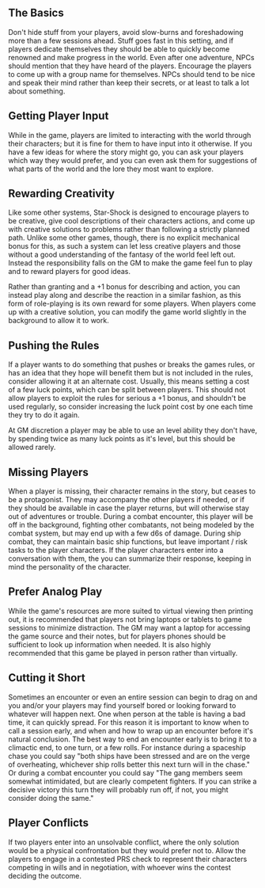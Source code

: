 ## The Basics
Don't hide stuff from your players, avoid slow-burns and foreshadowing more than a few sessions ahead. Stuff goes fast in this setting, and if players dedicate themselves they should be able to quickly become renowned and make progress in the world. Even after one adventure, NPCs should mention that they have heard of the players. Encourage the players to come up with a group name for themselves. NPCs should tend to be nice and speak their mind rather than keep their secrets, or at least to talk a lot about something.  
## Getting Player Input
While in the game, players are limited to interacting with the world through their characters; but it is fine for them to have input into it otherwise. If you have a few ideas for where the story might go, you can ask your players which way they would prefer, and you can even ask them for suggestions of what parts of the world and the lore they most want to explore. 
## Rewarding Creativity
Like some other systems, Star-Shock is designed to encourage players to be creative, give cool descriptions of their characters actions, and come up with creative solutions to problems rather than following a strictly planned path. Unlike some other games, though, there is no explicit mechanical bonus for this, as such a system can let less creative players and those without a good understanding of the fantasy of the world feel left out. Instead the responsibility falls on the GM to make the game feel fun to play and to reward players for good ideas.

Rather than granting and a +1 bonus for describing and action, you can instead play along and describe the reaction in a similar fashion, as this form of role-playing is its own reward for some players. When players come up with a creative solution, you can modify the game world slightly in the background to allow it to work.
## Pushing the Rules
If a player wants to do something that pushes or breaks the games rules, or has an idea that they hope will benefit them but is not included in the rules, consider allowing it at an alternate cost. Usually, this means setting a cost of a few luck points, which can be split between players. This should not allow players to exploit the rules for serious a +1 bonus, and shouldn't be used regularly, so consider increasing the luck point cost by one each time they try to do it again.

At GM discretion a player may be able to use an level ability they don't have, by spending twice as many luck points as it's level, but this should be allowed rarely.
## Missing Players
When a player is missing, their character remains in the story, but ceases to be a protagonist. They may accompany the other players if needed, or if they should be available in case the player returns, but will otherwise stay out of adventures or trouble. During a combat encounter, this player will be off in the background, fighting other combatants, not being modeled by the combat system, but may end up with a few d6s of damage. During ship combat, they can maintain basic ship functions, but leave important / risk tasks to the player characters. If the player characters enter into a conversation with them, the you can summarize their response, keeping in mind the personality of the character.
## Prefer Analog Play
While the game's resources are more suited to virtual viewing then printing out, it is recommended that players not bring laptops or tablets to game sessions to minimize distraction. The GM may want a laptop for accessing the game source and their notes, but for players phones should be sufficient to look up information when needed. It is also highly recommended that this game be played in person rather than virtually.
## Cutting it Short
Sometimes an encounter or even an entire session can begin to drag on and you and/or your players may find yourself bored or looking forward to whatever will happen next. One when person at the table is having a bad time, it can quickly spread. For this reason it is important to know when to call a session early, and when and how to wrap up an encounter before it's natural conclusion. The best way to end an encounter early is to bring it to a climactic end, to one turn, or a few rolls. For instance during a spaceship chase you could say "both ships have been stressed and are on the verge of overheating, whichever ship rolls better this next turn will in the chase." Or during a combat encounter you could say "The gang members seem somewhat intimidated, but are clearly competent fighters. If you can strike a decisive victory this turn they will probably run off, if not, you might consider doing the same."
## Player Conflicts
If two players enter into an unsolvable conflict, where the only solution would be a physical confrontation but they would prefer not to. Allow the players to engage in a contested PRS check to represent their characters competing in wills and in negotiation, with whoever wins the contest deciding the outcome.